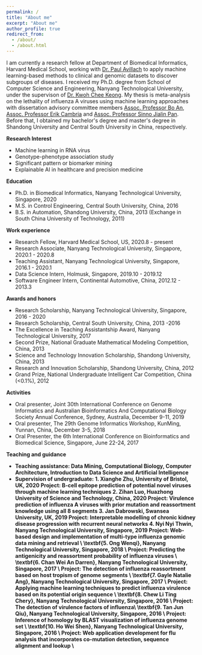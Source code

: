```yaml
---
permalink: /
title: "About me"
excerpt: "About me"
author_profile: true
redirect_from: 
  - /about/
  - /about.html
---
```


I am currently a research fellow at Department of Biomedical Informatics, Harvard Medical School, working with <a href="https://avillach-lab.hms.harvard.edu/">Dr. Paul Avillach</a> to apply machine learning-based methods to clinical and genomic datasets to discover subgroups of diseases. I received my Ph.D. degree from School of Computer Science and Engineering, Nanyang Technological University, under the supervison of <a href="https://www.ntu.edu.sg/home/asckkwoh/">Dr. Kwoh Chee Keong</a>. My thesis is meta-analysis on the lethality of influenza A viruses using machine learning approaches with dissertation advisory committee members <a href="https://www.ntu.edu.sg/home/boan/index.html">Assoc. Professor Bo An</a>,  <a href="https://sentic.net/erikcambria/">Assoc. Professor Erik Cambria</a> and <a href="https://www.ntu.edu.sg/home/sinnopan/">Assoc. Professor Sinno Jialin Pan</a>. Before that, I obtained my bachelor's degree and master's degree in Shandong University and Central South University in China, respectively.


<b>Research Interest</b>
- Machine learning in RNA virus
- Genotype-phenotype association study
- Significant pattern or biomarker mining
- Explainable AI in healthcare and precision medicine

<b>Education</b>
- Ph.D. in Biomedical Informatics, Nanyang Technological University, Singapore, 2020
- M.S. in Control Engineering, Central South University, China, 2016
- B.S. in Automation, Shandong University, China, 2013
(Exchange in South China University of Technology, 2011)

<b>Work experience</b>
- Research Fellow, Harvard Medical School, US, 2020.8 - present
- Research Associate, Nanyang Technological University, Singapore, 2020.1 - 2020.8
- Teaching Assistant, Nanyang Technological University, Singapore, 2016.1 - 2020.1
- Data Science Intern, Holmusk, Singapore, 2019.10 - 2019.12
- Software Engineer Intern, Continental Automotive, China, 2012.12 - 2013.3

<b>Awards and honors</b>
- Research Scholarship, Nanyang Technological University, Singapore, 2016 - 2020
- Research Scholarship, Central South University, China, 2013 -2016
- The Excellence in Teaching Assistantship Award, Nanyang Technological University, 2017
- Second Prize, National Graduate Mathematical Modeling Competition, China, 2013
- Science and Technology Innovation Scholarship, Shandong University, China, 2013
- Research and Innovation Scholarship, Shandong University, China, 2012
- Grand Prize, National Undergraduate Intelligent Car Competition, China (<0.1%), 2012

<b>Activities</b>
- Oral presenter, Joint 30th International Conference on Genome Informatics and Australian Bioinformatics And Computational Biology Society Annual Conference, Sydney, Australia, December 9-11, 2019
- Oral presenter, The 29th Genome Informatics Workshop, KunMing, Yunnan, China, December 3-5, 2018
- Oral Presenter, the 6th International Conference on Bioinformatics and Biomedical Science, Singapore, June 22-24, 2017

<b>Teaching and guidance</b>
- <b>Teaching assistance:<b> Data Mining, Computational Biology, Computer Architecture, Introduction to Data Science and Artificial Intelligence
- <b>Supervision of undergraduate:<b>
<b>1. Xianghe Zhu,<b> University of Bristol, UK, 2020
Project: B-cell epitope prediction of potential novel viruses through machine learning techniques 
<b>2. Zihan Luo,<b> Huazhong University of Science and Technology, China, 2020 
Project: Virulence prediction of influenza A viruses with prior mutation and reassortment knowledge using all 8 segments 
<b>3. Jan Dabrowski<b>, Swansea University, UK, 2019 
Project: Interpretable modelling of chronic kidney disease progression with recurrent neural networks
<b>4. Nyi Nyi Thwin<b>, Nanyang Technological University, Singapore, 2019 
	Project: Web-based design and implementation of multi-type influenza genomic data mining and retrieval \\
	\textbf{5. Ong Wenqi}, Nanyang Technological University, Singapore, 2018 \\
	Project: Predicting the antigenicity and reassortment probability of influenza viruses \\
	\textbf{6. Chan Wei An Darren}, Nanyang Technological University, Singapore, 2017 \\
	Project: The detection of influenza reassortment based on host tropism of genome segments \\
	\textbf{7. Gayle Natalie Ang}, Nanyang Technological University, Singapore, 2017 \\
	Project: Applying machine learning techniques to predict influenza virulence based on its potential origin sequence \\
	\textbf{8. Chew Li Ting Chery}, Nanyang Technological University, Singapore, 2016 \\
	Project: The detection of virulence factors of influenza\\
	\textbf{9. Tan Jun Qiu}, Nanyang Technological University, Singapore, 2016 \\
	Project: Inference of homology by BLAST visualization of influenza genome set \\
	\textbf{10. Ho Wei Shen}, Nanyang Technological University, Singapore, 2016 \\
	Project: Web application development for flu analysis that incorporates co-mutation detection, sequence alignment and lookup \\

